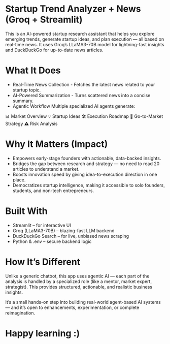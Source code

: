 # Startup Trend Analyzer + News (Groq + Streamlit)
This is an AI-powered startup research assistant that helps you explore emerging trends, generate startup ideas, and plan execution — all based on real-time news. It uses Groq’s LLaMA3-70B model for lightning-fast insights and DuckDuckGo for up-to-date news articles.

# What It Does
- Real-Time News Collection - Fetches the latest news related to your startup topic.
- AI-Powered Summarization - Turns scattered news into a concise summary.
- Agentic Workflow
Multiple specialized AI agents generate:

📊 Market Overview
💡 Startup Ideas
🛠️ Execution Roadmap
📢 Go-to-Market Strategy
⚠️ Risk Analysis

# Why It Matters (Impact)
- Empowers early-stage founders with actionable, data-backed insights.
- Bridges the gap between research and strategy — no need to read 20 articles to understand a market.
- Boosts innovation speed by giving idea-to-execution direction in one place.
- Democratizes startup intelligence, making it accessible to solo founders, students, and non-tech entrepreneurs.

# Built With
- Streamlit – for interactive UI
- Groq (LLaMA3-70B) – blazing-fast LLM backend
- DuckDuckGo Search – for live, unbiased news scraping
- Python & .env – secure backend logic

# How It’s Different
Unlike a generic chatbot, this app uses agentic AI — each part of the analysis is handled by a specialized role (like a mentor, market expert, strategist). This provides structured, actionable, and realistic business insights.

It’s a small hands-on step into building real-world agent-based AI systems — and it’s open to enhancements, experimentation, or complete reimagination. 
# Happy learning :)
